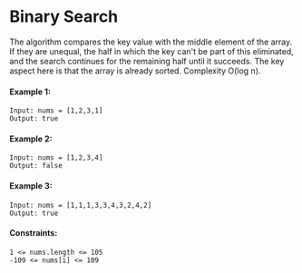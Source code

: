 # Binary Search

The algorithm compares the key value with the middle element of the array. If they are unequal, the half in which the key can't be part of this eliminated, and the search continues for the remaining half until it succeeds.
The key aspect here is that the array is already sorted.
Complexity O(log n).

#### Example 1:
```
Input: nums = [1,2,3,1]
Output: true
```

#### Example 2:
```
Input: nums = [1,2,3,4]
Output: false
```

#### Example 3:
```
Input: nums = [1,1,1,3,3,4,3,2,4,2]
Output: true
```

#### Constraints:
```
1 <= nums.length <= 105
-109 <= nums[i] <= 109
```
